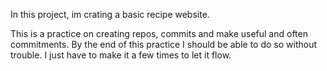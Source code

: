 In this project, im crating a basic recipe website.

This is a practice on creating repos, commits and make useful and often commitments. By the end of this practice I should be able to do so without trouble. I just have to make it a few times to let it flow.